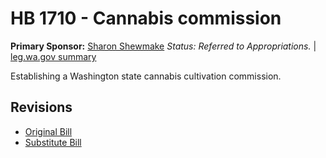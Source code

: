 # HB 1710 - Cannabis commission
**Primary Sponsor:** [Sharon Shewmake](/person/leg/sharon.shewmake.md)
*Status: Referred to Appropriations.* | [leg.wa.gov summary](https://app.leg.wa.gov/billsummary?BillNumber=1710&Year=2021)

Establishing a Washington state cannabis cultivation commission.

## Revisions
* [Original Bill](1/)
* [Substitute Bill](S/)